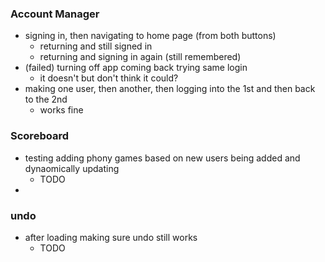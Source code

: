 ### Account Manager
- signing in, then navigating to home page (from both buttons) 
    - returning and still signed in
    - returning and signing in again (still remembered)
- (failed) turning off app coming back trying same login
    - it doesn't but don't think it could?
- making one user, then another, then logging into the 1st and then back to the 2nd
    - works fine

### Scoreboard
- testing adding phony games based on new users being added and dynaomically updating
    - TODO
- 

### undo
- after loading making sure undo still works
    - TODO